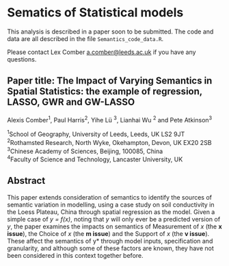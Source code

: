 # Sematics of Statistical models

This analysis is described in a paper soon to be submitted. The code and data are all described in the file `Semantics_code_data.R`. 

Please contact Lex Comber [a.comber@leeds.ac.uk](a.comber@leeds.ac.uk) if you have any questions.

## Paper title: The Impact of Varying Semantics in Spatial Statistics: the example of regression, LASSO, GWR and GW-LASSO
Alexis Comber<sup>1</sup>, Paul Harris<sup>2</sup>, Yihe Lü <sup>3</sup>, Lianhai Wu <sup>2</sup> and Pete Atkinson<sup>3</sup> 

<sup>1</sup>School of Geography, University of Leeds, Leeds, UK LS2 9JT\
<sup>2</sup>Rothamsted Research, North Wyke, Okehampton, Devon, UK EX20 2SB\
<sup>3</sup>Chinese Academy of Sciences, Beijing, 100085, China\
<sup>4</sup>Faculty of Science and Technology, Lancaster University, UK

## Abstract
This paper extends consideration of semantics to identify the sources of semantic variation in modelling, using a case study on soil conductivity in the Loess Plateau, China through spatial regression as the model. Given a simple case of *y = f(x)*, noting that *y* will only ever be a predicted version of *y*, the paper examines the impacts on semantics of Measurement of *x* (the **x issue**), the Choice of *x* (the **m issue**) and the Support of *x* (the **v issue**). These affect the semantics of y* through model inputs, specification and granularity, and although some of these factors are known, they have not been considered in this context together before.
